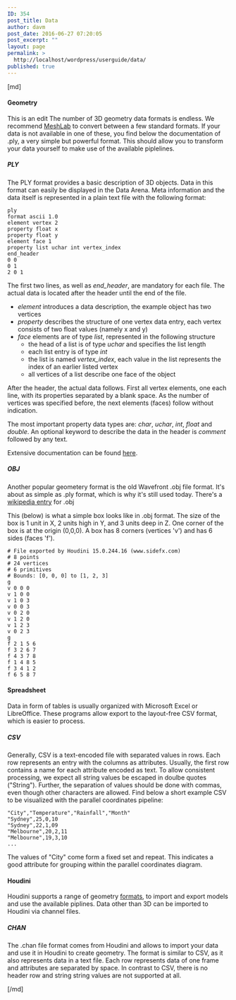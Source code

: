 ```yaml
---
ID: 354
post_title: Data
author: davm
post_date: 2016-06-27 07:20:05
post_excerpt: ""
layout: page
permalink: >
  http://localhost/wordpress/userguide/data/
published: true
---
```

[md]

####  Geometry
This is an edit
The number of 3D geometry data formats is endless.
We recommend [MeshLab](http://meshlab.sourceforge.net/) to convert between a few standard formats.
If your data is not available in one of these, you find below the documentation of .ply, a very simple but powerful format.
This should allow you to transform your data yourself to make use of the available piplelines.

#####  PLY

The PLY format provides a basic description of 3D objects. Data in this format can easily be displayed in the Data Arena.
Meta information and the data itself is represented in a plain text file with the following format:

	ply
	format ascii 1.0  
	element vertex 2
	property float x
	property float y
	element face 1 
	property list uchar int vertex_index
	end_header
	0 0
	0 1
	2 0 1

The first two lines, as well as *end_header*, are mandatory for each file. The actual data is located after the header until the end of the file.

* *element* introduces a data description, the example object has two vertices
* *property* describes the structure of one vertex data entry, each vertex consists of two float values (namely x and y)
* *face* elements are of type *list*, represented in the following structure
	- the head of a list is of type *uchar* and specifies the list length
	- each list entry is of type *int*
	- the list is named *vertex_index*, each value in the list represents the index of an earlier listed vertex
	- all vertices of a list describe one face of the object

After the header, the actual data follows. First all vertex elements, one each line, with its properties separated by a blank space.
As the number of vertices was specified before, the next elements (faces) follow without indication.

The most important property data types are: *char*, *uchar*, *int*, *float* and *double*.
An optional keyword to describe the data in the header is *comment* followed by any text.

Extensive documentation can be found [here](http://paulbourke.net/dataformats/ply/).

#####  OBJ

Another popular geometery format is the old Wavefront .obj file format.
It's about as simple as .ply format, which is why it's still used today.
There's a [wikipedia entry](https://en.wikipedia.org/wiki/Wavefront_.obj_file) for .obj

This (below) is what a simple box looks like in .obj format.
The size of the box is 1 unit in X, 2 units high in Y, and 3 units deep in Z.
One corner of the box is at the origin (0,0,0). A box has 8 corners (vertices 'v')
and has 6 sides (faces 'f').

	# File exported by Houdini 15.0.244.16 (www.sidefx.com)
	# 8 points
	# 24 vertices
	# 6 primitives
	# Bounds: [0, 0, 0] to [1, 2, 3]
	g
	v 0 0 0
	v 1 0 0
	v 1 0 3
	v 0 0 3
	v 0 2 0
	v 1 2 0
	v 1 2 3
	v 0 2 3
	g
	f 2 1 5 6
	f 3 2 6 7
	f 4 3 7 8
	f 1 4 8 5
	f 3 4 1 2
	f 6 5 8 7


####  Spreadsheet

Data in form of tables is usually organized with Microsoft Excel or LibreOffice.
These programs allow export to the layout-free CSV format, which is easier to process.

#####  CSV

Generally, CSV is a text-encoded file with separated values in rows.
Each row represents an entry with the columns as attributes.
Usually, the first row contains a name for each attribute encoded as text.
To allow consistent processing, we expect all string values be escaped in doulbe quotes ("String").
Further, the separation of values should be done with commas, even though other characters are allowed.
Find below a short example CSV to be visualized with the parallel coordinates pipeline:

	"City","Temperature","Rainfall","Month"
	"Sydney",25,0,10
	"Sydney",22,1,09
	"Melbourne",20,2,11
	"Melbourne",19,3,10
	...

The values of "City" come form a fixed set and repeat.
This indicates a good attribute for grouping within the parallel coordinates diagram.

####  Houdini

Houdini supports a range of geometry [formats](http://www.sidefx.com/docs/houdini15.0/io/formats/channel_formats), to import and export models and use the available piplines.
Data other than 3D can be imported to Houdini via channel files.

#####  CHAN

The .chan file format comes from Houdini and allows to import your data and use it in Houdini to create geometry.
The format is similar to CSV, as it also represents data in a text file.
Each row represents data of one frame and attributes are separated by space.
In contrast to CSV, there is no header row and string string values are not supported at all.

[/md]